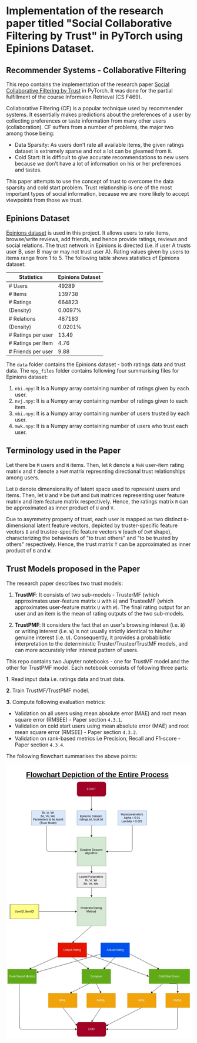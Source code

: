 # Implementation of the research paper titled "Social Collaborative Filtering by Trust" in PyTorch using Epinions Dataset.

## Recommender Systems - Collaborative Filtering

This repo contains the implementation of the research paper [Social Collaborative Filtering by Trust](https://www.computer.org/csdl/journal/tp/2017/08/07558226/13rRUwbs1TN) in PyTorch. It was done for the partial fulfillment of the course Informaion Retrieval (CS F469). 

Collaborative Filtering (CF) is a popular technique used by recommender systems. It essentially makes predictions about the preferences of a user by collecting preferences or taste information from many other users (collaboration). CF suffers from a number of problems, the major two among those being:
* Data Sparsity: As users don’t rate all available items, the given ratings dataset is extremely sparse and not a lot can be gleamed from it.
* Cold Start: It is difficult to give accurate recommendations to new users because we don’t have a lot of information on his or her preferences and tastes.

This paper attempts to use the concept of trust to overcome the data sparsity and cold start problem. Trust relationship is one of the most important types of social information, because we are more likely to accept viewpoints from those we trust.

## Epinions Dataset

[Epinions dataset](http://www.trustlet.org/downloaded_epinions.html) is used in this project. It allows users to rate items, browse/write reviews, add friends, and hence provide ratings, reviews and social relations. The trust network in Epinions is directed (i.e. if user A trusts user B, user B may or may not trust user A). Rating values given by users to items range from 1 to 5. The following table shows statistics of Epinions dataset:

| Statistics         | Epinions Dataset |
|--------------------|------------------|
| # Users            |       49289      |
| # Items            |      139738      |
| # Ratings          |      664823      |
| (Density)          |      0.0097%     |
| # Relations        |      487183      |
| (Density)          |      0.0201%     |
| # Ratings per user |       13.49      |
| # Ratings per Item |       4.76       |
| # Friends per user |       9.88       |

The `data` folder contains the Epinions dataset - both ratings data and trust data. The `npy_files` folder contains following four summarising files for Epinions dataset:

1. `nbi.npy`: It is a Numpy array containing number of ratings given by each user.
2. `nvj.npy`: It is a Numpy array containing number of ratings given to each item.
3. `mbi.npy`: It is a Numpy array containing number of users trusted by each user.
4. `mwk.npy`: It is a Numpy array containing number of users who trust each user.

## Terminology used in the Paper

Let there be `M` users and `N` items. Then, let `R` denote a `MxN` user-item rating matrix and `T` denote a `MxM` matrix represnting directional trust relationships among users. 

Let `D` denote dimensionality of latent space used to represent users and items. Then, let `U` and `V` be `DxM` and `DxN` matrices representing user feature matrix and item feature matrix respectively. Hence, the ratings matrix `R` can be approximated as inner product of `U` and `V`. 

Due to asymmetry property of trust, each user is mapped as two distinct `D`-dimensional latent feature vectors, depicted by truster-specific feature vectors `B` and trustee-specific feature vectors `W` (each of `DxM` shape), characterizing the behaviours of "to trust others" and "to be trusted by others" respectively. Hence, the trust matrix `T` can be approximated as inner product of `B` and `W`. 

## Trust Models proposed in the Paper

The research paper describes two trust models:

1. **TrustMF**: It consists of two sub-models - TrusterMF (which approximates user-feature matrix `U` with `B`) and TrusteeMF (which approximates user-feature matrix `U` with `W`). The final rating output for an user and an item is the mean of rating outputs of the two sub-models.

2. **TrustPMF**: It considers the fact that an user's browsing interest (i.e. `B`) or writing interest (i.e. `W`) is not usually strictly identical to his/her genuine interest (i.e. `U`). Consequently, it provides a probabilistic interpretation to the deterministic Truster/Trustee/TrustMF models, and can more accurately infer interest pattern of users.

This repo contains two Jupyter notebooks - one for TrustMF model and the other for TrustPMF model. Each notebook consists of following three parts:

**1**. Read input data i.e. ratings data and trust data.

**2**. Train TrustMF/TrustPMF model.

**3**. Compute following evaluation metrics:
  * Validation on all users using mean absolute error (MAE) and root mean square error (RMSEE) - Paper section `4.3.1`.
  * Validation on cold start users using mean absolute error (MAE) and root mean square error (RMSEE) - Paper section `4.3.2`.
  * Validation on rank-based metrics i.e Precision, Recall and F1-score - Paper section `4.3.4`.

The following flowchart summarises the above points:

![Flowchart](./imgs/flowchart.png)

